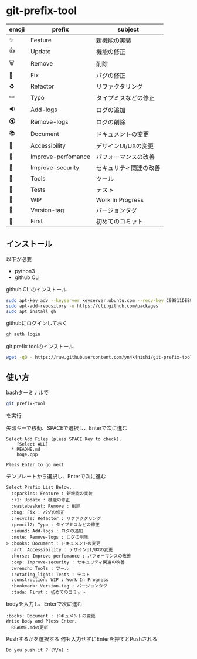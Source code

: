 # git-prefix-tool

|emoji|prefix|subject|
|---|---|---|
|:sparkles:       | Feature            | 新機能の実装|
|:+1:             | Update             | 機能の修正|
|:wastebasket:    | Remove             | 削除|
|:bug:            | Fix                | バグの修正|
|:recycle:        | Refactor           | リファクタリング|
|:pencil2:        | Typo               | タイプミスなどの修正|
|:sound:          | Add-logs           | ログの追加|
|:mute:           | Remove-logs        | ログの削除|
|:books:          | Document           | ドキュメントの変更|
|:art:            | Accessibility      | デザインUI/UXの変更|
|:horse:          | Improve-perfomance | パフォーマンスの改善|
|:cop:            | Improve-security   | セキュリティ関連の改善|
|:wrench:         | Tools              | ツール|
|:rotating_light: | Tests              | テスト|
|:construction:   | WIP                | Work In Progress|
|:bookmark:       | Version-tag        | バージョンタグ|
|:tada:           | First              | 初めてのコミット|


## インストール
以下が必要
- python3
- github CLI

github CLIのインストール
```bash
sudo apt-key adv --keyserver keyserver.ubuntu.com --recv-key C99B11DEB97541F0
sudo apt-add-repository -u https://cli.github.com/packages
sudo apt install gh
```

githubにログインしておく
```bash
gh auth login
```

git prefix toolのインストール
```bash
wget -qO - https://raw.githubusercontent.com/yn4k4nishi/git-prefix-tool/main/install.sh | bash
```

## 使い方
bashターミナルで
```bash
git prefix-tool
```
を実行

矢印キーで移動、SPACEで選択し、Enterで次に進む 
```
Select Add Files (pless SPACE Key to check).
    [Select ALL]
  * README.md
    hoge.cpp

Pless Enter to go next
```

テンプレートから選択し、Enterで次に進む
```
Select Prefix List Below.
  :sparkles: Feature : 新機能の実装
  :+1: Update : 機能の修正
  :wastebasket: Remove : 削除
  :bug: Fix : バグの修正
  :recycle: Refactor : リファクタリング
  :pencil2: Typo : タイプミスなどの修正
  :sound: Add-logs : ログの追加
  :mute: Remove-logs : ログの削除
> :books: Document : ドキュメントの変更
  :art: Accessibility : デザインUI/UXの変更
  :horse: Improve-perfomance : パフォーマンスの改善
  :cop: Improve-security : セキュリティ関連の改善
  :wrench: Tools : ツール
  :rotating_light: Tests : テスト
  :construction: WIP : Work In Progress
  :bookmark: Version-tag : バージョンタグ
  :tada: First : 初めてのコミット
```

bodyを入力し、Enterで次に進む
```
:books: Document : ドキュメントの変更
Write Body and Pless Enter.
  README.mdの更新
```

Pushするかを選択する
何も入力せずにEnterを押すとPushされる
```
Do you push it ? (Y/n) : 
```
